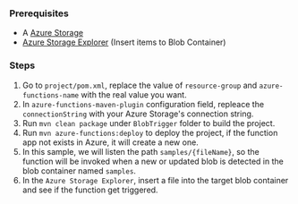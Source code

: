 ### Prerequisites

- A [Azure Storage](https://azure.microsoft.com/en-us/services/storage/)
- [Azure Storage Explorer](https://azure.microsoft.com/en-us/features/storage-explorer/) (Insert items to Blob Container)

### Steps
1. Go to `project/pom.xml`, replace the value of `resource-group` and `azure-functions-name` with the real value you want.
2. In `azure-functions-maven-plugin` configuration field, repleace the `connectionString` with your Azure Storage's connection string.
3. Run `mvn clean package` under `BlobTrigger` folder to build the project.
4. Run `mvn azure-functions:deploy` to deploy the project, if the function app not exists in Azure, it will create a new one.
5. In this sample, we will listen the path `samples/{fileName}`, so the function will be invoked when a new or updated blob is detected in the blob container named `samples`.
6. In the `Azure Storage Explorer`, insert a file into the target blob container and see if the function get triggered.
